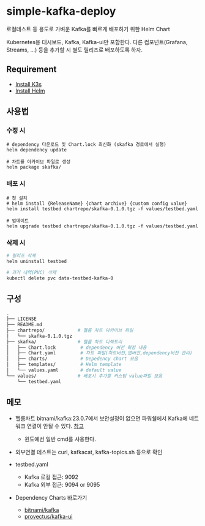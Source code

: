 # simple-kafka-deploy

로컬테스트 등 용도로 가벼운 Kafka를 빠르게 배포하기 위한 Helm Chart

Kubernetes용 대시보드, Kafka, Kafka-ui만 포함한다. 다른 컴포넌트(Grafana, Streams, ...) 등을 추가할 시 별도 릴리즈로 배포하도록 하자.

## Requirement

- [Install K3s](https://docs.k3s.io/quick-start)
- [Install Helm](https://helm.sh/docs/intro/install/)

## 사용법

### 수정 시

```shell
# dependency 다운로드 및 Chart.lock 최신화 (skafka 경로에서 실행)
helm dependency update

# 차트를 아카이브 파일로 생성
helm package skafka/
```

### 배포 시

```shell
# 첫 설치
# helm install {ReleaseName} {chart archive} {custom config value}
helm install testbed chartrepo/skafka-0.1.0.tgz -f values/testbed.yaml

# 업데이트
helm upgrade testbed chartrepo/skafka-0.1.0.tgz -f values/testbed.yaml
```

### 삭제 시

```sh
# 릴리즈 삭제
helm uninstall testbed

# 과거 내역(PVC) 삭제
kubectl delete pvc data-testbed-kafka-0
```

## 구성

```sh
.
├── LICENSE
├── README.md
├── chartrepo/            # 헬름 차트 아카이브 파일
│   └── skafka-0.1.0.tgz
├── skafka/               # 헬름 차트 디렉토리
│   ├── Chart.lock         # dependency 버전 확정 내용    
│   ├── Chart.yaml         # 차트 파일(차트버전,앱버전,dependency버전 관리)
│   ├── charts/            # Depedency chart 모음
│   ├── templates/         # Helm template
│   └── values.yaml        # default value
└── values/               # 배포시 추가할 커스텀 value파일 모음
    └── testbed.yaml
```

## 메모

- 헬름차트 bitnami/kafka:23.0.7에서 보안설정이 없으면 파워쉘에서 Kafka에 네트워크 연결이 안될 수 있다. [참고](https://stackoverflow.com/questions/48603203/powershell-invoke-webrequest-throws-webcmdletresponseexception)
  - 윈도에선 일반 cmd를 사용한다.
- 외부연결 테스트는 curl, kafkacat, kafka-topics.sh 등으로 확인

- testbed.yaml
  - Kafka 로컬 접근: 9092
  - Kafka 외부 접근: 9094 or 9095

- Dependency Charts 바로가기
  - [bitnami/kafka](https://artifacthub.io/packages/helm/bitnami/kafka)
  - [provectus/kafka-ui](https://artifacthub.io/packages/helm/kafka-ui/kafka-ui)
